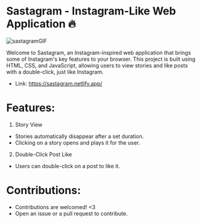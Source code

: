 # Sastagram - Instagram-Like Web Application 🔥


![sastagramGIF](https://github.com/Siddheshkr/Sastagram/assets/84951276/26749cf9-fbba-4175-9324-ce514c75edc2)

Welcome to Sastagram, an Instagram-inspired web application that brings some of Instagram's key features to your browser. This project is built using HTML, CSS, and JavaScript, allowing users to view stories and like posts with a double-click, just like Instagram.

- Link: https://sastagram.netlify.app/

# Features:

1. Story View
- Stories automatically disappear after a set duration.
- Clicking on a story opens and plays it for the user.

2. Double-Click Post Like
- Users can double-click on a post to like it.

# Contributions:
- Contributions are welcomed! <3
- Open an issue or a pull request to contribute.

